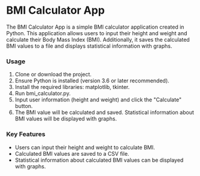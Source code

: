 # BMI Calculator App
The BMI Calculator App is a simple BMI calculator application created in Python. This application allows users to input their height and weight and calculate their Body Mass Index (BMI). Additionally, it saves the calculated BMI values to a file and displays statistical information with graphs.

### Usage
1. Clone or download the project.
2. Ensure Python is installed (version 3.6 or later recommended).
3. Install the required libraries: matplotlib, tkinter.
4. Run bmi_calculator.py.
5. Input user information (height and weight) and click the "Calculate" button.
6. The BMI value will be calculated and saved. Statistical information about BMI values will be displayed with graphs.

### Key Features
- Users can input their height and weight to calculate BMI.
- Calculated BMI values are saved to a CSV file.
- Statistical information about calculated BMI values can be displayed with graphs.
